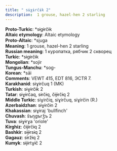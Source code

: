 ```yaml
---
title: " sɨɣɨrčɨk 2"
description:  1 grouse, hazel-hen 2 starling
---
```


<strong>Proto-Turkic</strong>:  *sɨgɨrčɨk<br>
<strong>Altaic etymology</strong>:  Altaic etymology<br>
<strong> Proto-Altaic</strong>:  *si̯uga<br>
<strong>Meaning</strong>:  1 grouse, hazel-hen 2 starling<br>
<strong>Russian meaning</strong>:  1 куропатка, рябчик 2 скворец<br>
<strong>Turkic</strong>:  *sɨgɨrčɨk<br>
<strong>Mongolian</strong>:  *sojir<br>
<strong>Tungus-Manchu</strong>:  *sog-<br>
<strong>Korean</strong>:  *sāi<br>
<strong>Comments</strong>:  VEWT 415, EDT 816, ЭСТЯ 7.<br>
<strong>Karakhanid</strong>:  sɨɣɨrčuq 1 (MK)<br>
<strong>Turkish</strong>:  sɨɣɨrčɨk 2<br>
<strong>Tatar</strong>:  sɨɣɨrčaq, sɨrčɨq, čɨjɨrčɨq 2<br>
<strong>Middle Turkic</strong>:  siɣirčiq, siɣirčuq, siɣirčin (R.)<br>
<strong>Azerbaidzhan</strong>:  sɨɣɨrčɨn 2<br>
<strong>Khakassian</strong>:  sɨɣɨraj 'bullfinch'<br>
<strong>Chuvash</strong>:  šъŋgъrǯъ 2<br>
<strong>Tuva</strong>:  sɨɣɨrɣa 'oriole'<br>
<strong>Kirghiz</strong>:  čɨjɨrčɨq 2<br>
<strong>Bashkir</strong>:  sɨjɨrsɨq 2<br>
<strong>Gagauz</strong>:  sɨ̄ržɨq 2<br>
<strong>Kumyk</strong>:  sɨjɨrtɣɨč 2<br>


